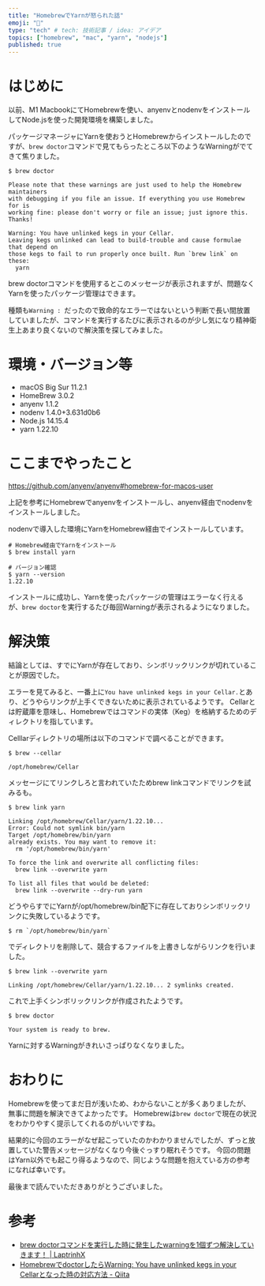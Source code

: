 ```yaml
---
title: "HomebrewでYarnが怒られた話"
emoji: "🤔"
type: "tech" # tech: 技術記事 / idea: アイデア
topics: ["homebrew", "mac", "yarn", "nodejs"]
published: true
---
```


# はじめに

以前、M1 MacbookにてHomebrewを使い、anyenvとnodenvをインストールしてNode.jsを使った開発環境を構築しました。

パッケージマネージャにYarnを使おうとHomebrewからインストールしたのですが、`brew doctor`コマンドで見てもらったところ以下のようなWarningがでてきて焦りました。

```shell
$ brew doctor

Please note that these warnings are just used to help the Homebrew maintainers
with debugging if you file an issue. If everything you use Homebrew for is
working fine: please don't worry or file an issue; just ignore this. Thanks!

Warning: You have unlinked kegs in your Cellar.
Leaving kegs unlinked can lead to build-trouble and cause formulae that depend on
those kegs to fail to run properly once built. Run `brew link` on these:
  yarn
```

brew doctorコマンドを使用するとこのメッセージが表示されますが、問題なくYarnを使ったパッケージ管理はできます。

種類も`Warning : `だったので致命的なエラーではないという判断で長い間放置していましたが、コマンドを実行するたびに表示されるのが少し気になり精神衛生上あまり良くないので解決策を探してみました。

# 環境・バージョン等

- macOS Big Sur 11.2.1
- HomeBrew 3.0.2
- anyenv 1.1.2
- nodenv 1.4.0+3.631d0b6
- Node.js 14.15.4
- yarn 1.22.10

# ここまでやったこと

https://github.com/anyenv/anyenv#homebrew-for-macos-user

上記を参考にHomebrewでanyenvをインストールし、anyenv経由でnodenvをインストールしました。

nodenvで導入した環境にYarnをHomebrew経由でインストールしています。

```shell
# Homebrew経由でYarnをインストール
$ brew install yarn

# バージョン確認
$ yarn --version
1.22.10
```

インストールに成功し、Yarnを使ったパッケージの管理はエラーなく行えるが、`brew doctor`を実行するたび毎回Warningが表示されるようになりました。

# 解決策

結論としては、すでにYarnが存在しており、シンボリックリンクが切れていることが原因でした。

エラーを見てみると、一番上に`You have unlinked kegs in your Cellar.`とあり、どうやらリンクが上手くできないために表示されているようです。
Cellarとは貯蔵庫を意味し、Homebrewではコマンドの実体（Keg）を格納するためのディレクトリを指しています。

Celllarディレクトリの場所は以下のコマンドで調べることができます。

```shell
$ brew --cellar

/opt/homebrew/Cellar
```

メッセージにてリンクしろと言われていたためbrew linkコマンドでリンクを試みるも。
```shell
$ brew link yarn

Linking /opt/homebrew/Cellar/yarn/1.22.10...
Error: Could not symlink bin/yarn
Target /opt/homebrew/bin/yarn
already exists. You may want to remove it:
  rm '/opt/homebrew/bin/yarn'

To force the link and overwrite all conflicting files:
  brew link --overwrite yarn

To list all files that would be deleted:
  brew link --overwrite --dry-run yarn
```

どうやらすでにYarnが/opt/homebrew/bin配下に存在しておりシンボリックリンクに失敗しているようです。

```shell
$ rm `/opt/homebrew/bin/yarn`
```

でディレクトリを削除して、競合するファイルを上書きしながらリンクを行いました。

```shell
$ brew link --overwrite yarn

Linking /opt/homebrew/Cellar/yarn/1.22.10... 2 symlinks created.
```

これで上手くシンボリックリンクが作成されたようです。

```shell
$ brew doctor

Your system is ready to brew.
```

Yarnに対するWarningがきれいさっぱりなくなりました。

# おわりに

Homebrewを使ってまだ日が浅いため、わからないことが多くありましたが、無事に問題を解決できてよかったです。
Homebrewは`brew doctor`で現在の状況をわかりやすく提示してくれるのがいいですね。

結果的に今回のエラーがなぜ起こっていたのかわかりませんでしたが、ずっと放置していた警告メッセージがなくなり今後ぐっすり眠れそうです。
今回の問題はYarn以外でも起こり得るようなので、同じような問題を抱えている方の参考になれば幸いです。

最後まで読んでいただきありがとうございました。

# 参考

- [brew doctorコマンドを実行した時に発生したwarningを1個ずつ解決していきます！ | LaptrinhX](https://laptrinhx.com/brew-doctorkomandowo-shi-xingshita-shini-fa-shengshitawarningwo1gezutsu-jie-jueshiteikimasu-2122113170/)
- [HomebrewでdoctorしたらWarning: You have unlinked kegs in your Cellarとなった時の対応方法 - Qiita](https://qiita.com/ponsuke0531/items/80f716c803ac23c7849d)
